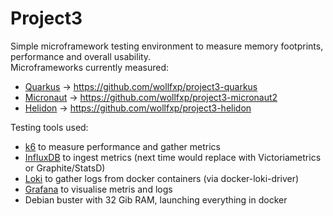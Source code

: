 # Project3

Simple microframework testing environment to measure memory footprints, performance and overall usability.  
Microframeworks currently measured:
- [Quarkus](https://quarkus.io/) -> https://github.com/wollfxp/project3-quarkus
- [Micronaut](https://micronaut.io/) -> https://github.com/wollfxp/project3-micronaut2
- [Helidon](https://helidon.io/) -> https://github.com/wollfxp/project3-helidon

Testing tools used:
- [k6](https://k6.io) to measure performance and gather metrics
- [InfluxDB](https://www.influxdata.com) to ingest metrics (next time would replace with Victoriametrics or Graphite/StatsD)
- [Loki](https://grafana.com/oss/loki/) to gather logs from docker containers (via docker-loki-driver)
- [Grafana](https://https://grafana.com) to visualise metris and logs
- Debian buster with 32 Gib RAM, launching everything in docker